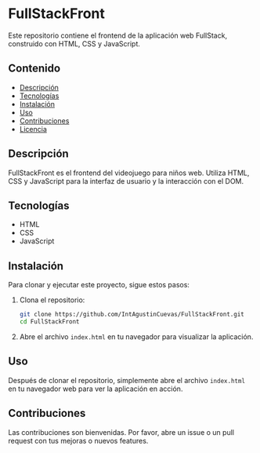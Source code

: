 # FullStackFront

Este repositorio contiene el frontend de la aplicación web FullStack, construido con HTML, CSS y JavaScript.

## Contenido

- [Descripción](#descripción)
- [Tecnologías](#tecnologías)
- [Instalación](#instalación)
- [Uso](#uso)
- [Contribuciones](#contribuciones)
- [Licencia](#licencia)

## Descripción

FullStackFront es el frontend del videojuego para niños web. Utiliza HTML, CSS y JavaScript para la interfaz de usuario y la interacción con el DOM.

## Tecnologías

- HTML
- CSS
- JavaScript

## Instalación

Para clonar y ejecutar este proyecto, sigue estos pasos:

1. Clona el repositorio:

    ```sh
    git clone https://github.com/IntAgustinCuevas/FullStackFront.git
    cd FullStackFront
    ```

2. Abre el archivo `index.html` en tu navegador para visualizar la aplicación.

## Uso

Después de clonar el repositorio, simplemente abre el archivo `index.html` en tu navegador web para ver la aplicación en acción.

## Contribuciones

Las contribuciones son bienvenidas. Por favor, abre un issue o un pull request con tus mejoras o nuevos features.
